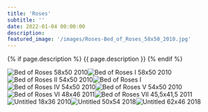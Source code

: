 ```yaml
---
title: 'Roses'
subtitle: ''
date: 2022-01-04 00:00:00
description: 
featured_image: '/images/Roses-Bed_of_Roses_58x50_2010.jpg'
---
```


{% if page.description %}
{{ page.description }}
{% endif %}

<div class="gallery" data-columns="2">
    <img src="/images/Roses-Bed_of_Roses_58x50_2010.jpg" alt="Bed of Roses 58x50 2010"><img src="/images/Roses-Bed_of_Roses_I_58x50_2010.jpg" alt="Bed of Roses I 58x50 2010"><img src="/images/Roses-Bed_of_Roses_II_54x50_2010.jpg" alt="Bed of Roses II 54x50 2010"><img src="/images/Roses-Bed_of_Roses_I.jpg" alt="Bed of Roses I"><img src="/images/Roses-Bed_of_Roses_IV_54x50_2010.jpg" alt="Bed of Roses IV 54x50 2010"><img src="/images/Roses-Bed_of_Roses_V_54x50_2010.jpg" alt="Bed of Roses V 54x50 2010"><img src="/images/Roses-Bed_of_Roses_VI_48x46_2011.jpg" alt="Bed of Roses VI 48x46 2011"><img src="/images/Roses-Bed_of_Roses_VII_45,5x41,5_2011.jpg" alt="Bed of Roses VII 45,5x41,5 2011"><img src="/images/Roses-Untitled_18x36_2010_.jpg" alt="Untitled 18x36 2010 "><img src="/images/Roses-Untitled_50x54_2018.jpg" alt="Untitled 50x54 2018"><img src="/images/Roses-Untitled_62x46_2018.jpg" alt="Untitled 62x46 2018">
</div>
